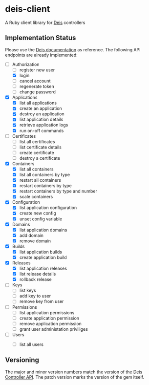 # deis-client

A Ruby client library for [Deis](http://docs.deis.io/) controllers

## Implementation Status

Please use the [Deis documentation](http://docs.deis.io/en/latest/reference/api-v1.5/) as reference.
The following API endpoints are already implemented:

- [ ] Authorization
  - [ ] register new user
  - [x] login
  - [ ] cancel account
  - [ ] regenerate token
  - [ ] change password
- [x] Applications
  - [x] list all applications
  - [x] create an application
  - [x] destroy an application
  - [x] list application details
  - [x] retrieve application logs
  - [x] run on-off commands
- [ ] Certificates
  - [ ] list all certificates
  - [ ] list certificate details
  - [ ] create certificate
  - [ ] destroy a certificate
- [x] Containers
  - [x] list all containers
  - [x] list all containers by type
  - [x] restart all containers
  - [x] restart containers by type
  - [x] restart containers by type and number
  - [x] scale containers
- [x] Configuration
  - [x] list application configuration
  - [x] create new config
  - [x] unset config variable
- [x] Domains
  - [x] list application domains
  - [x] add domain
  - [x] remove domain
- [x] Builds
  - [x] list application builds
  - [x] create application build
- [x] Releases
  - [x] list application releases
  - [x] list release details
  - [x] rollback release
- [ ] Keys
  - [ ] list keys
  - [ ] add key to user
  - [ ] remove key from user
- [ ] Permissions
  - [ ] list application permissions
  - [ ] create application permission
  - [ ] remove application permission
  - [ ] grant user administation priviliges
- [ ] Users
  - [ ] list all users


## Versioning

The major and minor version numbers match the version of the [Deis Controller API](http://docs.deis.io/en/latest/reference/api-v1.5/).
The patch version marks the version of the gem itself.
